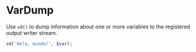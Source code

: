# VarDump

Use `vd()` to dump information about one or more variables to the registered output writer stream.

```php
vd('Hola, mundo!', $var);
```
